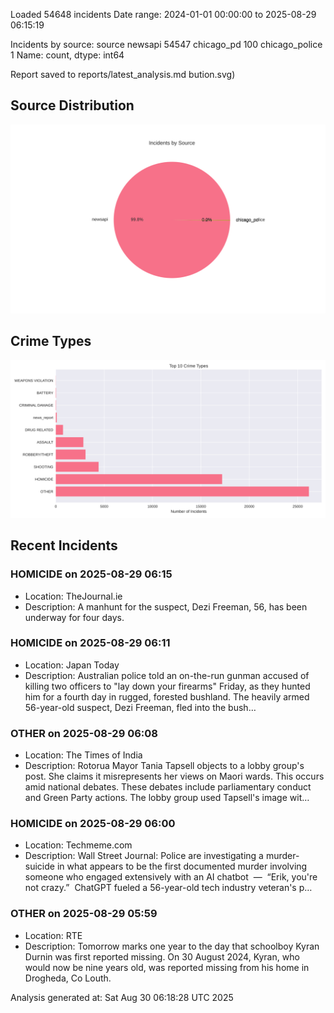 
Loaded 54648 incidents
Date range: 2024-01-01 00:00:00 to 2025-08-29 06:15:19

Incidents by source:
source
newsapi           54547
chicago_pd          100
chicago_police        1
Name: count, dtype: int64

Report saved to reports/latest_analysis.md
bution.svg)

## Source Distribution
![Source Distribution](images/source_distribution.svg)

## Crime Types
![Crime Types](images/crime_types.svg)

## Recent Incidents

### HOMICIDE on 2025-08-29 06:15
- Location: TheJournal.ie
- Description: A manhunt for the suspect, Dezi Freeman, 56, has been underway for four days.


### HOMICIDE on 2025-08-29 06:11
- Location: Japan Today
- Description: Australian police told an on-the-run gunman accused of killing two officers to &quot;lay down your firearms&quot; Friday, as they hunted him for a fourth day in rugged, forested bushland. The heavily armed 56-year-old suspect, Dezi Freeman, fled into the bush…


### OTHER on 2025-08-29 06:08
- Location: The Times of India
- Description: Rotorua Mayor Tania Tapsell objects to a lobby group's post. She claims it misrepresents her views on Maori wards. This occurs amid national debates. These debates include parliamentary conduct and Green Party actions. The lobby group used Tapsell's image wit…


### HOMICIDE on 2025-08-29 06:00
- Location: Techmeme.com
- Description: Wall Street Journal:
Police are investigating a murder-suicide in what appears to be the first documented murder involving someone who engaged extensively with an AI chatbot  —  “Erik, you're not crazy.”  ChatGPT fueled a 56-year-old tech industry veteran's p…


### OTHER on 2025-08-29 05:59
- Location: RTE
- Description: Tomorrow marks one year to the day that schoolboy Kyran Durnin was first reported missing. On 30 August 2024, Kyran, who would now be nine years old, was reported missing from his home in Drogheda, Co Louth.

Analysis generated at: Sat Aug 30 06:18:28 UTC 2025
